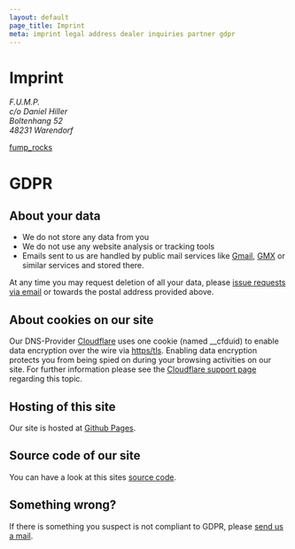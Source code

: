 ```yaml
---
layout: default
page_title: Imprint
meta: imprint legal address dealer inquiries partner gdpr
---
```


# Imprint

<address>
F.U.M.P.<br/>
c/o Daniel Hiller <br/> 
Boltenhang 52 <br/>
48231 Warendorf <br/>
</address>

<a href="https://www.instagram.com/fump_rocks/"><i class="fa-brands fa-instagram"></i> fump_rocks</a>


# GDPR

## About your data

* We do not store any data from you
* We do not use any website analysis or tracking tools
* Emails sent to us are handled by public mail services like [Gmail](https://www.google.com/gmail/), [GMX](https://www.gmx.net/) or similar services and stored there.

At any time you may request deletion of all your data, please [issue requests via email](mailto:gdpr@fump-rocks.eu) or towards the postal address provided above.

## About cookies on our site
Our DNS-Provider [Cloudflare](https://www.cloudflare.com/) uses one cookie (named \__cfduid) to enable data encryption over the wire via [https/tls](https://en.wikipedia.org/wiki/HTTPS). Enabling data encryption protects you from being spied on during your browsing activities on our site. For further information please see the [Cloudflare support page](https://support.cloudflare.com/hc/en-us/articles/200170156-What-does-the-Cloudflare-cfduid-cookie-do-) regarding this topic.


## Hosting of this site
Our site is hosted at [Github Pages](https://pages.github.com/).

## Source code of our site
You can have a look at this sites [source code](https://github.com/fump-rocks/fump-rocks.github.io).

## Something wrong?
If there is something you suspect is not compliant to GDPR, please [send us a mail](mailto:gdpr@fump-rocks.eu).
